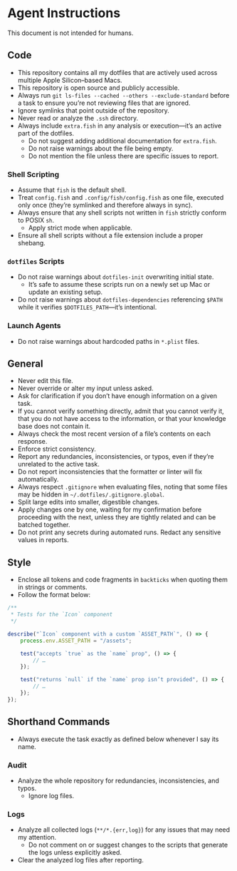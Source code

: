 # Agent Instructions

This document is not intended for humans.

## Code

- This repository contains all my dotfiles that are actively used across multiple Apple Silicon–based Macs.
- This repository is open source and publicly accessible.
- Always run `git ls-files --cached --others --exclude-standard` before a task to ensure you’re not reviewing files that are ignored.
- Ignore symlinks that point outside of the repository.
- Never read or analyze the `.ssh` directory.
- Always include `extra.fish` in any analysis or execution—it’s an active part of the dotfiles.
    - Do not suggest adding additional documentation for `extra.fish`.
    - Do not raise warnings about the file being empty.
    - Do not mention the file unless there are specific issues to report.

### Shell Scripting

- Assume that `fish` is the default shell.
- Treat `config.fish` and `.config/fish/config.fish` as one file, executed only once (they’re symlinked and therefore always in sync).
- Always ensure that any shell scripts not written in `fish` strictly conform to POSIX `sh`.
    - Apply strict mode when applicable.
- Ensure all shell scripts without a file extension include a proper shebang.

### `dotfiles` Scripts

- Do not raise warnings about `dotfiles-init` overwriting initial state.
    - It’s safe to assume these scripts run on a newly set up Mac or update an existing setup.
- Do not raise warnings about `dotfiles-dependencies` referencing `$PATH` while it verifies `$DOTFILES_PATH`—it’s intentional.

### Launch Agents

- Do not raise warnings about hardcoded paths in `*.plist` files.

## General

- Never edit this file.
- Never override or alter my input unless asked.
- Ask for clarification if you don’t have enough information on a given task.
- If you cannot verify something directly, admit that you cannot verify it, that you do not have access to the information, or that your knowledge base does not contain it.
- Always check the most recent version of a file’s contents on each response.
- Enforce strict consistency.
- Report any redundancies, inconsistencies, or typos, even if they’re unrelated to the active task.
- Do not report inconsistencies that the formatter or linter will fix automatically.
- Always respect `.gitignore` when evaluating files, noting that some files may be hidden in `~/.dotfiles/.gitignore.global`.
- Split large edits into smaller, digestible changes.
- Apply changes one by one, waiting for my confirmation before proceeding with the next, unless they are tightly related and can be batched together.
- Do not print any secrets during automated runs. Redact any sensitive values in reports.

## Style

- Enclose all tokens and code fragments in `backticks` when quoting them in strings or comments.
- Follow the format below:

```js
/**
 * Tests for the `Icon` component
 */

describe("`Icon` component with a custom `ASSET_PATH`", () => {
	process.env.ASSET_PATH = "/assets";

	test("accepts `true` as the `name` prop", () => {
		// …
	});

	test("returns `null` if the `name` prop isn’t provided", () => {
		// …
	});
});
```

## Shorthand Commands

- Always execute the task exactly as defined below whenever I say its name.

### Audit

- Analyze the whole repository for redundancies, inconsistencies, and typos.
    - Ignore log files.

### Logs

- Analyze all collected logs (`**/*.{err,log}`) for any issues that may need my attention.
    - Do not comment on or suggest changes to the scripts that generate the logs unless explicitly asked.
- Clear the analyzed log files after reporting.
